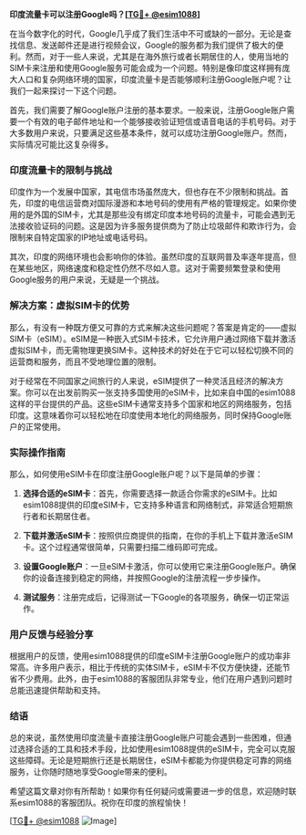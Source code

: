**印度流量卡可以注册Google吗？[[TG💪+ @esim1088](https://t.me/s/esim1088)]**

在当今数字化的时代，Google几乎成了我们生活中不可或缺的一部分。无论是查找信息、发送邮件还是进行视频会议，Google的服务都为我们提供了极大的便利。然而，对于一些人来说，尤其是在海外旅行或者长期居住的人，使用当地的SIM卡来注册和使用Google服务可能会成为一个问题。特别是像印度这样拥有庞大人口和复杂网络环境的国家，印度流量卡是否能够顺利注册Google账户呢？让我们一起来探讨一下这个问题。

首先，我们需要了解Google账户注册的基本要求。一般来说，注册Google账户需要一个有效的电子邮件地址和一个能够接收验证短信或语音电话的手机号码。对于大多数用户来说，只要满足这些基本条件，就可以成功注册Google账户。然而，实际情况可能比这复杂得多。

### 印度流量卡的限制与挑战

印度作为一个发展中国家，其电信市场虽然庞大，但也存在不少限制和挑战。首先，印度的电信运营商对国际漫游和本地号码的使用有严格的管理规定。如果你使用的是外国的SIM卡，尤其是那些没有绑定印度本地号码的流量卡，可能会遇到无法接收验证码的问题。这是因为许多服务提供商为了防止垃圾邮件和欺诈行为，会限制来自特定国家的IP地址或电话号码。

其次，印度的网络环境也会影响你的体验。虽然印度的互联网普及率逐年提高，但在某些地区，网络速度和稳定性仍然不尽如人意。这对于需要频繁登录和使用Google服务的用户来说，无疑是一个挑战。

### 解决方案：虚拟SIM卡的优势

那么，有没有一种既方便又可靠的方式来解决这些问题呢？答案是肯定的——虚拟SIM卡（eSIM）。eSIM是一种嵌入式SIM卡技术，它允许用户通过网络下载并激活虚拟SIM卡，而无需物理更换SIM卡。这种技术的好处在于它可以轻松切换不同的运营商和服务，而且不受地理位置的限制。

对于经常在不同国家之间旅行的人来说，eSIM提供了一种灵活且经济的解决方案。你可以在出发前购买一张支持多国使用的eSIM卡，比如来自中国的esim1088这样的平台提供的产品。这些eSIM卡通常支持多个国家和地区的网络服务，包括印度。这意味着你可以轻松地在印度使用本地化的网络服务，同时保持Google账户的正常使用。

### 实际操作指南

那么，如何使用eSIM卡在印度注册Google账户呢？以下是简单的步骤：

1. **选择合适的eSIM卡**：首先，你需要选择一款适合你需求的eSIM卡。比如esim1088提供的印度eSIM卡，它支持多种语言和网络制式，非常适合短期旅行者和长期居住者。

2. **下载并激活eSIM卡**：按照供应商提供的指南，在你的手机上下载并激活eSIM卡。这个过程通常很简单，只需要扫描二维码即可完成。

3. **设置Google账户**：一旦eSIM卡激活，你可以使用它来注册Google账户。确保你的设备连接到稳定的网络，并按照Google的注册流程一步步操作。

4. **测试服务**：注册完成后，记得测试一下Google的各项服务，确保一切正常运作。

### 用户反馈与经验分享

根据用户的反馈，使用esim1088提供的印度eSIM卡注册Google账户的成功率非常高。许多用户表示，相比于传统的实体SIM卡，eSIM卡不仅方便快捷，还能节省不少费用。此外，由于esim1088的客服团队非常专业，他们在用户遇到问题时总能迅速提供帮助和支持。

### 结语

总的来说，虽然使用印度流量卡直接注册Google账户可能会遇到一些困难，但通过选择合适的工具和技术手段，比如使用esim1088提供的eSIM卡，完全可以克服这些障碍。无论是短期旅行还是长期居住，eSIM卡都能为你提供稳定可靠的网络服务，让你随时随地享受Google带来的便利。

希望这篇文章对你有所帮助！如果你有任何疑问或需要进一步的信息，欢迎随时联系esim1088的客服团队。祝你在印度的旅程愉快！

[[TG💪+ @esim1088](https://t.me/s/esim1088) ![Image](https://i.postimg.cc/4NQfJmqS/Snipaste-2025-05-13-00-14-12.png)]